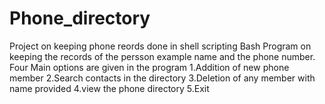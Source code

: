 # Phone_directory
Project on keeping phone reords done in shell scripting 
Bash Program on keeping the records of the persson example name and the phone number.
Four  Main options are given in the program
1.Addition of new phone member
2.Search contacts in the directory
3.Deletion of any member with name provided
4.view the phone directory
5.Exit
